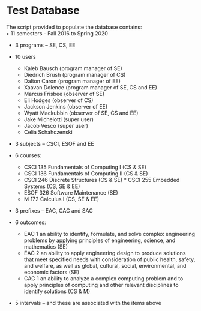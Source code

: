 # Test Database

The script provided to populate the database contains:  
• 11 semesters -  Fall 2016 to Spring 2020

* 3 programs – SE, CS, EE

* 10 users

  * Kaleb Bausch (program manager of SE)
  * Diedrich Brush (program manager of CS)
  * Dalton Caron (program manager of EE)
  * Xaavan Dolence (program manager of SE, CS and EE)
  * Marcus Frisbee (observer of SE)
  * Eli Hodges (observer of CS)
  * Jackson Jenkins (observer of EE)
  * Wyatt Mackubbin (observer of SE, CS and EE)
  * Jake Michelotti (super user)
  * Jacob Vesco (super user)
  * Celia Schahczenski

* 3 subjects – CSCI, ESOF and EE

* 6 courses:  

  * CSCI 135 Fundamentals of Computing I (CS & SE)
  * CSCI 136 Fundamentals of Computing II (CS & SE)
  * CSCI 246 Discrete Structures (CS & SE) * CSCI 255 Embedded Systems (CS, SE & EE)
  * ESOF 326 Software Maintenance (SE)
  * M 172 Calculus I (CS, SE & EE)

* 3 prefixes – EAC, CAC and SAC

* 6 outcomes:  

  * EAC 1 an ability to identify, formulate, and solve complex engineering problems by applying principles of engineering, science, and mathematics (SE)
  * EAC 2 an ability to apply engineering design to produce solutions that meet specified needs with consideration of public health, safety, and welfare, as well as global, cultural, social, environmental, and economic factors (SE)
  * CAC 1 an ability to analyze a complex computing problem and to apply principles of computing and other relevant disciplines to identify solutions (CS & M)

* 5 intervals – and these are associated with the items above
